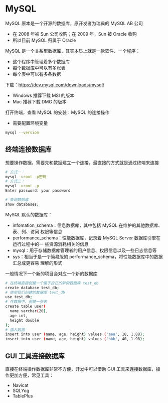 # MySQL

MySQL 原本是一个开源的数据库，原开发者为瑞典的 MySQL AB 公司

- 在 2008 年被 Sun 公司收购；在 2009 年，Sun 被 Oracle 收购
- 所以目前 MySQL 归属于 Oracle

MySQL 是一个关系型数据库，其实本质上就是一款软件、一个程序：

- 这个程序中管理着多个数据库
- 每个数据库中可以有多张表
- 每个表中可以有多条数据

下载：<https://dev.mysql.com/downloads/mysql/>

- Windows 推荐下载 MSI 的版本
- Mac 推荐下载 DMG 的版本

打开终端，查看 MySQL 的安装：MySQL 的连接操作

- 需要配置环境变量

```bash
mysql --version
```

## 终端连接数据库

想要操作数据，需要先和数据建立一个连接，最直接的方式就是通过终端来连接

```bash
# 方式一：
mysql -uroot -p密码
# 方式二：
mysql -uroot -p
Enter password: your password

# 查询数据库
show databases;
```

MySQL 默认的数据库：

- infomation_schema：信息数据库，其中包括 MySQL 在维护的其他数据库、表、列、访问
  权限等信息
- performance_schema：性能数据库，记录着 MySQL Server 数据库引擎在运行过程中的一
  些资源消耗相关的信息
- mysql：用于存储数据库管理者的用户信息、权限信息以及一些日志信息等
- sys：相当于是一个简易版的 performance_schema，将性能数据库中的数据汇总成更容易
  理解的形式

一般情况下一个新的项目会对应一个新的数据库

```bash
# 在终端直接创建一个属于自己的新的数据库 test_db
create database test_db;
# 使用我们创建的数据库 test_db
use test_db;
# 在数据中，创建一张表
create table user(
  name varchar(20),
  age int,
  height double
);
# 插入数据
insert into user (name, age, height) values ('aaa', 18, 1.88);
insert into user (name, age, height) values ('bbb', 40, 1.98);
```

## GUI 工具连接数据库

直接在终端操作数据库非常不方便，开发中可以借助 GUI 工具来连接数据库，操作更加方便，常见工具：

- Navicat
- SQLYog
- TablePlus
